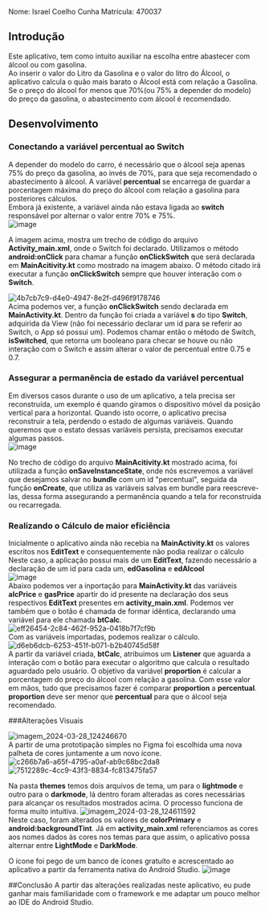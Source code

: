 Nome: Israel Coelho Cunha
Matrícula: 470037

## Introdução

Este aplicativo, tem como intuito auxiliar na escolha entre abastecer com álcool ou com gasolina.</br>
Ao inserir o valor do Litro da Gasolina e o valor do litro do Álcool, o aplicativo calcula o quão mais barato o Álcool está com relação a Gasolina. Se o preço do álcool for menos que 70%(ou 75% a depender do modelo) do preço da gasolina, o abastecimento com álcool é recomendado.</br>
## Desenvolvimento
### Conectando a variável percentual ao Switch
A depender do modelo do carro, é necessário que o álcool seja apenas 75% do preço da gasolina, ao invés de 70%, para que seja recomendado o abastecimento à álcool. 
A variável **percentual** se encarrega de guardar a porcentagem máxima do preço do álcool com relação a gasolina para posteriores cálculos.</br>
Embora já existente, a variável ainda não estava ligada ao **switch** responsável por alternar o valor entre 70% e 75%.</br>
![image](https://github.com/IsraelCueio/Gas-vs-Alchool-App/assets/68167016/55b17ba9-0b98-48d8-9748-12f44212df1d)

A imagem acima, mostra um trecho de código do arquivo **Activity_main.xml**, onde o Switch foi declarado. Utilizamos o método **android:onClick** para chamar a função **onClickSwitch** que será declarada em **MainAcitivity.kt** como mostrado na imagem abaixo. O método citado irá executar a função **onClickSwitch** sempre que houver interação com o **Switch**.</br>

![4b7cb7c9-d4e0-4947-8e2f-d496f9178746](https://github.com/IsraelCueio/Gas-vs-Alchool-App/assets/68167016/8d6f985c-b77b-4082-adfc-08e33ae7f5cd)</br>
Acima podemos ver, a função **onClickSwitch** sendo declarada em **MainActivity.kt**. Dentro da função foi criada a variável **s** do tipo **Switch**, adquirida da View (não foi necessário declarar um id para se referir ao Switch, o App só possui um).
Podemos chamar então o método de Switch, **isSwitched**, que retorna um booleano para checar se houve ou não interação com o Switch e assim alterar o valor de percentual entre 0.75 e 0.7.</br>

### Assegurar a permanência de estado da variável **percentual**
Em diversos casos durante o uso de um aplicativo, a tela precisa ser reconstruída, um exemplo é quando giramos o dispositivo móvel da posição vertical para a horizontal. Quando isto ocorre, o aplicativo precisa reconstruir a tela, perdendo o estado de algumas variáveis. Quando queremos que o estato dessas variáveis persista, precisamos executar algumas passos.</br>
![image](https://github.com/IsraelCueio/Gas-vs-Alchool-App/assets/68167016/ac6f85d8-c8dc-4aca-b14a-08ca3d691a54)</br>

No trecho de código do arquivo **MainAcitivity.kt** mostrado acima, foi utilizada a função **onSaveInstanceState**, onde nós escrevemos a variável que desejamos salvar no **bundle** com um id "percentual", seguida da função **onCreate**, que utiliza as variáveis salvas em bundle para reescreve-las, dessa forma assegurando a permanência quando a tela for reconstruída ou recarregada. 

### Realizando o Cálculo de maior eficiência
Inicialmente o aplicativo ainda não recebia na **MainActivity.kt** os valores escritos nos **EditText** e consequentemente não podia realizar o cálculo
Neste caso, a aplicação possui mais de um **EditText**, fazendo necessário a declaração de um id para cada um, **edGasolina** e **edAlcool**</br>
![image](https://github.com/IsraelCueio/Gas-vs-Alchool-App/assets/68167016/05a41888-3c63-4d15-82c9-1283c8317ddb)</br>
Abaixo podemos ver a inportação para **MainActivity.kt** das variáveis **alcPrice** e **gasPrice** apartir do id presente na declaração dos seus respectivos **EditText** presentes em **activity_main.xml**.
Podemos ver também que o botão é chamada de formar idêntica, declarando uma variável para ele chamada **btCalc**.</br>
![eff26454-2c84-462f-952a-0418b7f7cf9b](https://github.com/IsraelCueio/Gas-vs-Alchool-App/assets/68167016/a15192f6-f14e-4da1-86be-84941a03bbce)</br>
Com as variáveis importadas, podemos realizar o cálculo.</br>
![d6eb6dcb-6253-451f-b071-b2b40745d58f](https://github.com/IsraelCueio/Gas-vs-Alchool-App/assets/68167016/5cd3b31d-887d-4c2a-bc92-2e245eaea590)</br>
A partir da variável criada, **btCalc**, atribuimos um **Listener** que aguarda a interação com o botão para executar o algoritmo que calcula o resultado aguardado pelo usuário.
O objetivo da variável **proportion** é calcular a porcentagem do preço do álcool com relação a gasolina. Com esse valor em mãos, tudo que precisamos fazer é comparar **proportion** a **percentual**. **proportion** deve ser menor que **percentual** para que o álcool seja recomendado.

###Alterações Visuais

![imagem_2024-03-28_124246670](https://github.com/IsraelCueio/Gas-vs-Alchool-App/assets/68167016/9d2cc821-b3cf-47f6-8e35-4770d6754bdc)</br>
A partir de uma prototipação simples no Figma foi escolhida uma nova palheta de cores juntamente a um novo ícone.
![c266b7a6-a65f-4795-a0af-ab9c68bc2da8](https://github.com/IsraelCueio/Gas-vs-Alchool-App/assets/68167016/8aec613f-7707-4ba9-8417-03a9681e9b64)
![7512289c-4cc9-43f3-8834-fc813475fa57](https://github.com/IsraelCueio/Gas-vs-Alchool-App/assets/68167016/78cbb9bf-552a-4700-bddf-594a1f6d2e29)

Na pasta **themes** temos dois arquivos de tema, um para o **lightmode** e outro para o **darkmode**, lá dentro foram alteradas as cores necessárias para alcançar os resultados mostrados acima.
O processo funciona de forma muito intuitiva. 
![imagem_2024-03-28_124611592](https://github.com/IsraelCueio/Gas-vs-Alchool-App/assets/68167016/4c01b46d-2e28-485c-b7c8-e6595ff183fc)</br>
Neste caso, foram alterados os valores de **colorPrimary** e **android:backgroundTint**. Já em **activity_main.xml** referenciamos as cores aos nomes dados às cores nos temas para que assim, o aplicativo possa alternar entre **LightMode** e **DarkMode**.

O ícone foi pego de um banco de ícones gratuíto e acrescentado ao aplicativo a partir da ferramenta nativa do Android Studio.
![image](https://github.com/IsraelCueio/Gas-vs-Alchool-App/assets/68167016/44250814-0c09-4632-8e98-0d49ccc4148f)</br>

##Conclusão
A partir das alterações realizadas neste aplicativo, eu pude ganhar mais familiaridade com o framework e me adaptar um pouco melhor ao IDE do Android Studio.



